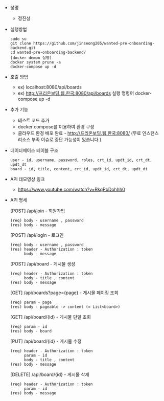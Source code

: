 
- 성명
  - 정진성
- 실행방법
    ```
    sudo su
    git clone https://github.com/jinseong205/wanted-pre-onboarding-backend.git
    cd wanted-pre-onboarding-backend/
    [docker demon 실행]
    docker system prune -a      
    docker-compose up -d
    ```
- 호출 방법
  - ex) localhost:8080/api/boards
  - ex) http://프리온보딩.웹.한국:8080/api/boards
실행 명령어
docker-compose up -d
- 추가 기능
  - 테스트 코드 추가
  - docker compose를 이용하여 환경 구성
  - 클라우드 환경 배포 완료 - http://프리온보딩.웹.한국:8080/  (무료 인스턴스 리소스 부족 이슈로 중단 가능성이 있습니다.)

- 데이터베이스 테이블 구조
  ```
  user - id, username, password, roles, crt_id, updt_id, crt_dt, updt_dt
  board - id, title, content, crt_id, updt_id, crt_dt, updt_dt
  ```
- API 데모영상 링크
  - https://www.youtube.com/watch?v=RkqPbDohhh0
  
- API 명세
  
  [POST] /api/join - 회원가입
    ```
    (req) body - username , password
    (res) body - message
    ```
  [POST] /api/login - 로그인
    ```
    (req) body - username , password
    (res) header - Authorization : token
          body - message
    ```
  [POST] /api/board - 게시물 생성
    ```
    (req) header - Authorization : token
          body - title , content
    (res) body - message
    ```
  [GET] /api/boards?page={page} - 게시물 페이징 조회
     ```
    (req) param - page
    (res) body - pageable -> content (= List<board>)
     ```
  [GET] /api/board/{id} - 게시물 단일 조회
    ```
    (req) param - id
    (res) body - board
    ```
  [PUT] /api/board/{id} - 게시물 수정
    ```
    (req) header - Authorization : token
          param - id
          body - title , content
    (res) body - message
    ```
  [DELETE] /api/board/{id} - 게시물 삭제
    ```
    (req) header - Authorization : token
          param - id
    (res) body - message
    ```
